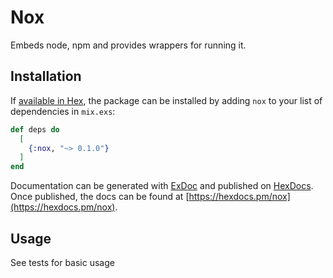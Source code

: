 # Nox

Embeds node, npm and provides wrappers for running it.

## Installation

If [available in Hex](https://hex.pm/docs/publish), the package can be installed
by adding `nox` to your list of dependencies in `mix.exs`:

```elixir
def deps do
  [
    {:nox, "~> 0.1.0"}
  ]
end
```

Documentation can be generated with [ExDoc](https://github.com/elixir-lang/ex_doc)
and published on [HexDocs](https://hexdocs.pm). Once published, the docs can
be found at [https://hexdocs.pm/nox](https://hexdocs.pm/nox).

## Usage

See tests for basic usage
